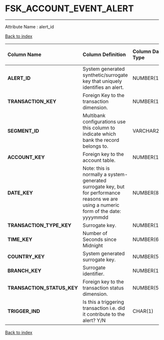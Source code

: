 # FSK_ACCOUNT_EVENT_ALERT

---

Attribute Name :   alert_id

[Back to index](./index.md)

| Column Name                | Column Definition                                                                                                                      | Column Data Type   | Column Null Option   | PK   | FK   |
|:---------------------------|:---------------------------------------------------------------------------------------------------------------------------------------|:-------------------|:---------------------|:-----|:-----|
| **ALERT_ID**               | System generated synthetic/surrogate key that uniquely identifies an alert.                                                            | NUMBER(12)         | Not Null             | Yes  | No   |
| **TRANSACTION_KEY**        | Foreign Key to the transaction dimension.                                                                                              | NUMBER(12)         | Not Null             | Yes  | No   |
| **SEGMENT_ID**             | Multibank configurations use this column to indicate which bank the record belongs to.                                                 | VARCHAR2(128)      | Not Null             | Yes  | No   |
| **ACCOUNT_KEY**            | Foreign key to the account table.                                                                                                      | NUMBER(12)         | Not Null             | No   | No   |
| **DATE_KEY**               | Note: this is normally a system-generated surrogate key, but for performance reasons we are using a numeric form of the date: yyyymmdd | NUMBER(8,0)        | Not Null             | No   | No   |
| **TRANSACTION_TYPE_KEY**   | Surrogate key.                                                                                                                         | NUMBER(12)         | Not Null             | No   | No   |
| **TIME_KEY**               | Number of Seconds since Midnight                                                                                                       | NUMBER(6)          | Not Null             | No   | No   |
| **COUNTRY_KEY**            | System generated surrogate key.                                                                                                        | NUMBER(5)          | Not Null             | No   | No   |
| **BRANCH_KEY**             | Surrogate identifier.                                                                                                                  | NUMBER(12)         | Not Null             | No   | No   |
| **TRANSACTION_STATUS_KEY** | Foreign key to the transaction status dimension.                                                                                       | NUMBER(5)          | Not Null             | No   | No   |
| **TRIGGER_IND**            | Is this a triggering transaction i.e. did it contribute to the alert?  Y/N                                                             | CHAR(1)            | Null                 | No   | No   |

[Back to index](./index.md)